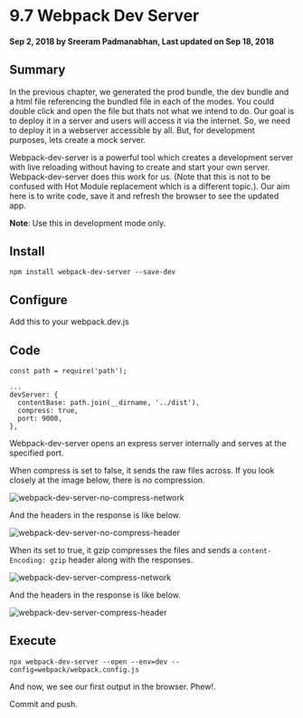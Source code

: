 # 9.7 Webpack Dev Server

#### Sep 2, 2018 by Sreeram Padmanabhan, Last updated on Sep 18, 2018

## Summary

In the previous chapter, we generated the prod bundle, the dev bundle and a html file referencing the bundled file in each of the modes. You could double click and open the file but thats not what we intend to do. Our goal is to deploy it in a server and users will access it via the internet. So, we need to deploy it in a webserver accessible by all. But, for development purposes, lets create a mock server.

Webpack-dev-server is a powerful tool which creates a development server with live reloading without having to create and start your own server. Webpack-dev-server does this work for us. (Note that this is not to be confused with Hot Module replacement which is a different topic.). Our aim here is to write code, save it and refresh the browser to see the updated app.

**Note**: Use this in development mode only.

## Install

`npm install webpack-dev-server --save-dev`

## Configure

Add this to your webpack.dev.js

## Code

    const path = require('path');

    ...
    devServer: {
      contentBase: path.join(__dirname, '../dist'),
      compress: true,
      port: 9000,
    },

Webpack-dev-server opens an express server internally and serves at the specified port.

When compress is set to false, it sends the raw files across. If you look closely at the image below, there is no compression.

![webpack-dev-server-no-compress-network](/images/webpack-dev-server-no-compress-network.png "webpack-dev-server-no-compress-network")

And the headers in the response is like below.

![webpack-dev-server-no-compress-header](/images/webpack-dev-server-no-compress-header.png "webpack-dev-server-no-compress-header")


When its set to true, it gzip compresses the files and sends a `content-Encoding: gzip` header along with the responses.

![webpack-dev-server-compress-network](/images/webpack-dev-server-compress-network.png "webpack-dev-server-compress-network")

And the headers in the response is like below.

![webpack-dev-server-compress-header](/images/webpack-dev-server-compress-header.png "webpack-dev-server-compress-header")

## Execute
`npx webpack-dev-server --open --env=dev --config=webpack/webpack.config.js`

And now, we see our first output in the browser. Phew!.

Commit and push.
